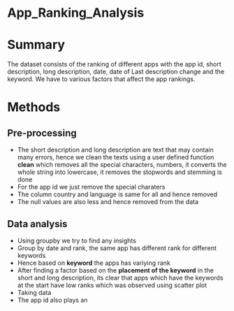 # App_Ranking_Analysis
# Summary
The dataset consists of the ranking of different apps with the app id, short description, long description, date, date of Last description change	and the keyword. We have to various factors that affect the app rankings.
# Methods
## Pre-processing
* The short description and long description are text that may contain many errors, hence we clean the texts using a user defined function **clean** which removes all the special characters, numbers, it converts the whole string into lowercase, it removes the stopwords and stemming is done
* For the app id we just remove the special charaters
* The column country and language is same for all and hence removed
* The null values are also less and hence removed from the data
## Data analysis
* Using groupby we try to find any insights
* Group by date and rank, the same app has different rank for different keywords 
* Hence based on **keyword** the apps has variying rank
* After finding a factor based on the **placement of the keyword** in the short and long description, its clear that apps which have the keywords at the start have low ranks which was observed using scatter plot
* Taking data
* The app id also plays an
